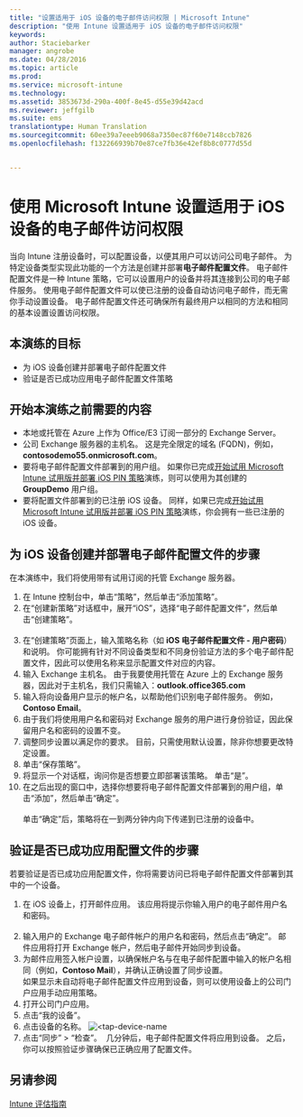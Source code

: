```yaml
---
title: "设置适用于 iOS 设备的电子邮件访问权限 | Microsoft Intune"
description: "使用 Intune 设置适用于 iOS 设备的电子邮件访问权限"
keywords: 
author: Staciebarker
manager: angrobe
ms.date: 04/28/2016
ms.topic: article
ms.prod: 
ms.service: microsoft-intune
ms.technology: 
ms.assetid: 3853673d-290a-400f-8e45-d55e39d42acd
ms.reviewer: jeffgilb
ms.suite: ems
translationtype: Human Translation
ms.sourcegitcommit: 60ee39a7eeeb9068a7350ec87f60e7148ccb7826
ms.openlocfilehash: f132266939b70e87ce7fb36e42ef8b8c0777d55d


---
```


# 使用 Microsoft Intune 设置适用于 iOS 设备的电子邮件访问权限
当向 Intune 注册设备时，可以配置设备，以便其用户可以访问公司电子邮件。 为特定设备类型实现此功能的一个方法是创建并部署**电子邮件配置文件**。 电子邮件配置文件是一种 Intune 策略，它可以设置用户的设备并将其连接到公司的电子邮件服务。
使用电子邮件配置文件可以使已注册的设备自动访问电子邮件，而无需你手动设置设备。 电子邮件配置文件还可确保所有最终用户以相同的方法和相同的基本设置设置访问权限。

## 本演练的目标

- 为 iOS 设备创建并部署电子邮件配置文件
- 验证是否已成功应用电子邮件配置文件策略

## 开始本演练之前需要的内容

- 本地或托管在 Azure 上作为 Office/E3 订阅一部分的 Exchange Server。
- 公司 Exchange 服务器的主机名。 这是完全限定的域名 (FQDN)，例如，**contosodemo55.onmicrosoft.com**。
- 要将电子邮件配置文件部署到的用户组。 如果你已完成[开始试用 Microsoft Intune 试用版并部署 iOS PIN 策略](start-a-microsoft-intune-trial-and-deploy-ios-pin-policy.md)演练，则可以使用为其创建的 **GroupDemo** 用户组。
- 要将配置文件部署到的已注册 iOS 设备。 同样，如果已完成[开始试用 Microsoft Intune 试用版并部署 iOS PIN 策略](start-a-microsoft-intune-trial-and-deploy-ios-pin-policy.md)演练，你会拥有一些已注册的 iOS 设备。

## 为 iOS 设备创建并部署电子邮件配置文件的步骤

在本演练中，我们将使用带有试用订阅的托管 Exchange 服务器。
1. 在 Intune 控制台中，单击“策略”，然后单击“添加策略”。
![<add-policy>](./media/Email-Walkthrough/Email-Walkthrough-1.png)
2. 在“创建新策略”对话框中，展开“iOS”，选择“电子邮件配置文件”，然后单击“创建策略”。  
![<ios-email-profile-policy>](./media/Email-Walkthrough/Email-Walkthrough-2.png)
3. 在“创建策略”页面上，输入策略名称（如 **iOS 电子邮件配置文件 - 用户密码**）和说明。 你可能拥有针对不同设备类型和不同身份验证方法的多个电子邮件配置文件，因此可以使用名称来显示配置文件对应的内容。
4. 输入 Exchange 主机名。 由于我要使用托管在 Azure 上的 Exchange 服务器，因此对于主机名，我们只需输入：**outlook.office365.com**
![<add-exchange-host-name>](./media/Email-Walkthrough/Email-Walkthrough-3.png)
5. 输入将向设备用户显示的帐户名，以帮助他们识别电子邮件服务。 例如，**Contoso Email**。
6. 由于我们将使用用户名和密码对 Exchange 服务的用户进行身份验证，因此保留用户名和密码的设置不变。
7. 调整同步设置以满足你的要求。 目前，只需使用默认设置，除非你想要更改特定设置。  
8. 单击“保存策略”。
9. 将显示一个对话框，询问你是否想要立即部署该策略。 单击“是”。
![<deploy-policy-now-dialog>](./media/Email-Walkthrough/Email-Walkthrough-4.png)
10. 在之后出现的窗口中，选择你想要将电子邮件配置文件部署到的用户组，单击“添加”，然后单击“确定”。  
![<finish-add-policy>](./media/Email-Walkthrough/Email-Walkthrough-5.png)  
单击“确定”后，策略将在一到两分钟内向下传递到已注册的设备中。

## 验证是否已成功应用配置文件的步骤

若要验证是否已成功应用配置文件，你将需要访问已将电子邮件配置文件部署到其中的一个设备。
1. 在 iOS 设备上，打开邮件应用。
该应用将提示你输入用户的电子邮件用户名和密码。  
![<verify-policy-add-password>](./media/Email-Walkthrough/Email-Walkthrough-6.png)
2. 输入用户的 Exchange 电子邮件帐户的用户名和密码，然后点击“确定”。
 邮件应用将打开 Exchange 帐户，然后电子邮件开始同步到设备。
![<exchange-account-opens>](./media/Email-Walkthrough/Email-Walkthrough-7.png)
3. 为邮件应用签入帐户设置，以确保帐户名与在电子邮件配置中输入的帐户名相同（例如，**Contoso Mail**），并确认正确设置了同步设置。
![<check-account-settings>](./media/Email-Walkthrough/Email-Walkthrough-8.png)
![<check-email-account-name>](./media/Email-Walkthrough/Email-Walkthrough-9.png)  
  如果显示未自动将电子邮件配置文件应用到设备，则可以使用设备上的公司门户应用手动应用策略。
1. 打开公司门户应用。
2. 点击“我的设备”。
3. 点击设备的名称。
![<tap-device-name](./media/Email-Walkthrough/Email-Walkthrough-10.png)
4. 点击“同步” > “检查”。
![<tap-sync-check-device>](./media/Email-Walkthrough/Email-Walkthrough-11.png) 几分钟后，电子邮件配置文件将应用到设备。 之后，你可以按照验证步骤确保已正确应用了配置文件。

## 另请参阅
[Intune 评估指南](get-started-with-a-30-day-trial-of-microsoft-intune.md)



<!--HONumber=Jul16_HO4-->


